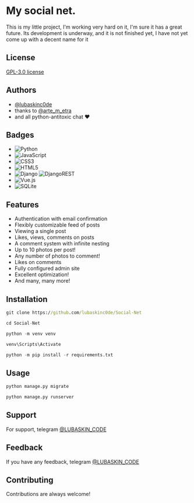 
# My social net.

This is my little project, I'm working very hard on it, I'm sure it has a great future. Its development is underway, and it is not finished yet, I have not yet come up with a decent name for it


## License

[GPL-3.0 license](https://ru.wikipedia.org/wiki/GNU_General_Public_License#GPL_v3)


## Authors

- [@lubaskinc0de](https://github.com/lubaskinc0de)
- thanks to [@arte_m_etra](https://github.com/artemetra)
- and all python-antitoxic chat ❤️
## Badges

- ![Python](https://img.shields.io/badge/python-3670A0?style=for-the-badge&logo=python&logoColor=ffdd54)
- ![JavaScript](https://img.shields.io/badge/javascript-%23323330.svg?style=for-the-badge&logo=javascript&logoColor=%23F7DF1E)
- ![CSS3](https://img.shields.io/badge/css3-%231572B6.svg?style=for-the-badge&logo=css3&logoColor=white)
- ![HTML5](https://img.shields.io/badge/html5-%23E34F26.svg?style=for-the-badge&logo=html5&logoColor=white)
- ![Django](https://img.shields.io/badge/django-%23092E20.svg?style=for-the-badge&logo=django&logoColor=white) ![DjangoREST](https://img.shields.io/badge/DJANGO-REST-ff1709?style=for-the-badge&logo=django&logoColor=white&color=ff1709&labelColor=gray)
- ![Vue.js](https://img.shields.io/badge/vuejs-%2335495e.svg?style=for-the-badge&logo=vuedotjs&logoColor=%234FC08D)
- ![SQLite](https://img.shields.io/badge/sqlite-%2307405e.svg?style=for-the-badge&logo=sqlite&logoColor=white)

## Features

- Authentication with email confirmation
- Flexibly customizable feed of posts
- Viewing a single post
- Likes, views, comments on posts
- A comment system with infinite nesting
- Up to 10 photos per post!
- Any number of photos to comment!
- Likes on comments
- Fully configured admin site
- Excellent optimization!
- And many, many more!


## Installation

```cmd
git clone https://github.com/lubaskinc0de/Social-Net
```

```python
cd Social-Net
```

```python
python -m venv venv
```

```python
venv\Scripts\Activate
```

```python
python -m pip install -r requirements.txt
```
    
## Usage

```python
python manage.py migrate
```

```python
python manage.py runserver
```

## Support

For support, telegram [@LUBASKIN_CODE](https://t.me/LUBASKIN_CODE)


## Feedback

If you have any feedback, telegram [@LUBASKIN_CODE](https://t.me/LUBASKIN_CODE)


## Contributing

Contributions are always welcome!

